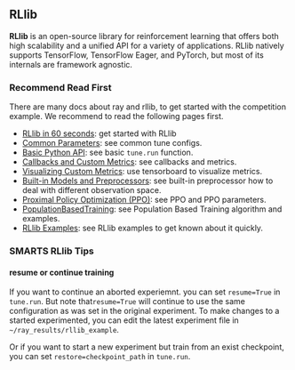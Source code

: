 ## RLlib
**RLlib** is an open-source library for reinforcement learning that offers both high scalability and a unified API for a variety 
of applications. RLlib natively supports TensorFlow, TensorFlow Eager, and PyTorch, but most of its internals are framework agnostic.

### Recommend Read First
There are many docs about ray and rllib, to get started with the competition example. We recommend to read the following
pages first.

- [RLlib in 60 seconds](https://docs.ray.io/en/latest/rllib.html#rllib-in-60-seconds): get started with RLlib
- [Common Parameters](https://docs.ray.io/en/latest/rllib-training.html#common-parameters): see common tune configs.
- [Basic Python API](https://docs.ray.io/en/latest/rllib-training.html#basic-python-api): see basic `tune.run` function.
- [Callbacks and Custom Metrics](https://docs.ray.io/en/latest/rllib-training.html#callbacks-and-custom-metrics): see callbacks and metrics.
- [Visualizing Custom Metrics](https://docs.ray.io/en/latest/rllib-training.html#visualizing-custom-metrics): use tensorboard to visualize metrics.
- [Built-in Models and Preprocessors](https://docs.ray.io/en/latest/rllib-models.html#default-behaviours): see built-in preprocessor how to deal with different observation space.
- [Proximal Policy Optimization (PPO)](https://docs.ray.io/en/latest/rllib-algorithms.html#proximal-policy-optimization-ppo): see PPO and PPO parameters.
- [PopulationBasedTraining](https://docs.ray.io/en/latest/tune/api_docs/schedulers.html#populationbasedtraining): see Population Based Training algorithm and examples. 
- [RLlib Examples](https://docs.ray.io/en/latest/rllib-examples.html): see RLlib examples to get known about it quickly.

### SMARTS RLlib Tips

#### resume or continue training
If you want to continue an aborted experiemnt. you can set `resume=True` in `tune.run`. But note that`resume=True` will continue to use the same configuration as was set in the original experiment.
To make changes to a started experimented, you can edit the latest experiment file in `~/ray_results/rllib_example`.

Or if you want to start a new experiment but train from an exist checkpoint, you can set `restore=checkpoint_path` in `tune.run`.

